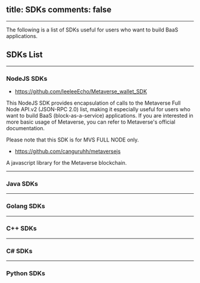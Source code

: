 title: SDKs
comments: false
---

***
The following is a list of SDKs useful for users who want to build BaaS applications.

## SDKs List
***

### NodeJS SDKs

- <https://github.com/leeleeEcho/Metaverse_wallet_SDK>

This NodeJS SDK provides encapsulation of calls to the Metaverse Full Node API.v2 (JSON-RPC 2.0) list, making it especially useful for users who want to build BaaS (block-as-a-service) applications. If you are interested in more basic usage of Metaverse, you can refer to Metaverse's official documentation.

Please note that this SDK is for MVS FULL NODE only.

- <https://github.com/canguruhh/metaversejs>

A javascript library for the Metaverse blockchain.

***
### Java SDKs


***
### Golang SDKs


***
### C++ SDKs


***
### C# SDKs


***
### Python SDKs

